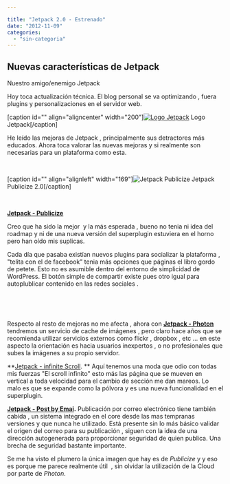 ```yaml
---

title: "Jetpack 2.0 - Estrenado"
date: "2012-11-09"
categories: 
  - "sin-categoria"
---
```


## Nuevas características de Jetpack

Nuestro amigo/enemigo Jetpack

Hoy toca actualización técnica. El blog personal se va optimizando , fuera plugins y personalizaciones en el servidor web.

\[caption id="" align="aligncenter" width="200"\][![Logo Jetpack](images/logo.png "Logo Jetpack")](https://jetpack.me/ "Logo Jetpack") Logo Jetpack\[/caption\]

He leído las mejoras de Jetpack , principalmente sus detractores más educados. Ahora toca valorar las nuevas mejoras y si realmente son necesarias para un plataforma como esta.

 

\[caption id="" align="alignleft" width="169"\]![Jetpack Publicize](https://jetpackme.files.wordpress.com/2012/11/jetpack-publicize.png?w=239&h=224 "Publicize") Jetpack Publicize 2.0\[/caption\]

 

[**Jetpack - Publicize**](https://jetpack.me/support/publicize/ "Jetpack - Publicize")

Creo que ha sido la mejor  y la más esperada , bueno no tenia ni idea del roadmap y ni de una nueva versión del superplugin estuviera en el horno pero han oído mis suplicas.

Cada día que pasaba existían nuevos plugins para socializar la plataforma , "telita con el de facebook" tenia más opciones que páginas el libro gordo de petete. Esto no es asumible dentro del entorno de simplicidad de WordPress. El botón simple de compartir existe pues otro igual para autoplublicar contenido en las redes sociales .

 

 

Respecto al resto de mejoras no me afecta , ahora con [****Jetpack -** Photon**](https://jetpack.me/support/photon/ "Jetpack - Photon") tendremos un servicio de cache de imágenes , pero claro hace años que se recomienda utilizar servicios externos como flickr , dropbox , etc ... en este aspecto la orientación es hacia usuarios inexpertos , o no profesionales que subes la imágenes a su propio servidor.

**[Jetpack - infinite Scroll](https://jetpack.me/support/infinite-scroll/ "Jetpack - Infinite Scroll"). ** Aquí tenemos una moda que odio con todas mis fuerzas "El scroll infinito" esto más las página que se mueven en vertical a toda velocidad para el cambio de sección me dan mareos. Lo malo es que se expande como la pólvora y es una nueva funcionalidad en el superplugin.

**[Jetpack - Post by Emai](https://jetpack.me/support/post-by-email/ "Jetpack - Post by Email").** Publicación por correo electrónico tiene también cabida , un sistema integrado en el core desde las mas tempranas versiones y que nunca he utilizado. Está presente sin lo más básico validar el origen del correo para su publicación , siguen con la idea de una dirección autogenerada para proporcionar seguridad de quien publica. Una brecha de seguridad bastante importante.

Se me ha visto el plumero la única imagen que hay es de _Publicize_ y y eso es porque me parece realmente útil  , sin olvidar la utilización de la Cloud por parte de _Photon_.
